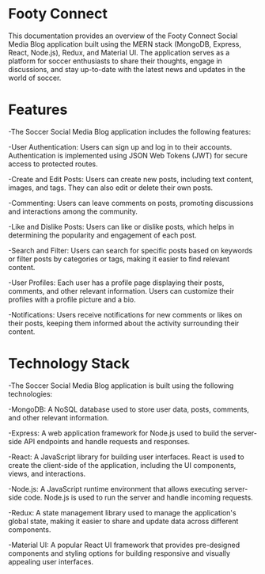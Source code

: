 # Footy Connect 

This documentation provides an overview of the Footy Connect Social Media Blog application built using the MERN stack (MongoDB, Express, React, Node.js), Redux, and Material UI. The application serves as a platform for soccer enthusiasts to share their thoughts, engage in discussions, and stay up-to-date with the latest news and updates in the world of soccer.

# Features
-The Soccer Social Media Blog application includes the following features:

-User Authentication: Users can sign up and log in to their accounts. Authentication is implemented using JSON Web Tokens (JWT) for secure access to protected routes.

-Create and Edit Posts: Users can create new posts, including text content, images, and tags. They can also edit or delete their own posts.

-Commenting: Users can leave comments on posts, promoting discussions and interactions among the community.

-Like and Dislike Posts: Users can like or dislike posts, which helps in determining the popularity and engagement of each post.

-Search and Filter: Users can search for specific posts based on keywords or filter posts by categories or tags, making it easier to find relevant content.

-User Profiles: Each user has a profile page displaying their posts, comments, and other relevant information. Users can customize their profiles with a profile picture and a bio.

-Notifications: Users receive notifications for new comments or likes on their posts, keeping them informed about the activity surrounding their content.

# Technology Stack
-The Soccer Social Media Blog application is built using the following technologies:

-MongoDB: A NoSQL database used to store user data, posts, comments, and other relevant information.

-Express: A web application framework for Node.js used to build the server-side API endpoints and handle requests and responses.

-React: A JavaScript library for building user interfaces. React is used to create the client-side of the application, including the UI components, views, and interactions.

-Node.js: A JavaScript runtime environment that allows executing server-side code. Node.js is used to run the server and handle incoming requests.

-Redux: A state management library used to manage the application's global state, making it easier to share and update data across different components.

-Material UI: A popular React UI framework that provides pre-designed components and styling options for building responsive and visually appealing user interfaces.